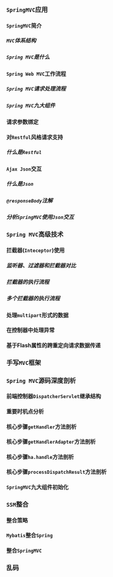 ### `SpringMVC`应用

#### `SpringMVC`简介

##### `MVC`体系结构

##### `Spring MVC`是什么



#### `Spring Web MVC`工作流程

##### `Spring MVC`请求处理流程

##### `Spring MVC`九大组件



#### 请求参数绑定

#### 对`Restful`风格请求支持

##### 什么是`Restful`



#### `Ajax Json`交互

##### 什么是`Json`

##### `@responseBody`注解

##### 分析`SpringMVC`使用`Json`交互



### `Spring MVC`高级技术

#### 拦截器(`Inteceptor`)使用

##### 监听器、过滤器和拦截器对比

##### 拦截器的执行流程

##### 多个拦截器的执行流程



#### 处理`multipart`形式的数据

#### 在控制器中处理异常

#### 基于Flash属性的跨重定向请求数据传递



### 手写`MVC`框架

### `Spring MVC`源码深度剖析

#### 前端控制器`DispatcherServlet`继承结构

#### 重要时机点分析

#### 核心步骤`getHandler`方法剖析

#### 核心步骤`getHandlerAdapter`方法剖析

#### 核心步骤`ha.handle`方法剖析

#### 核心步骤`processDispatchResult`方法剖析

#### `SpringMVC`九大组件初始化



### `SSM`整合

#### 整合策略

#### `Mybatis`整合`Spring`

#### 整合`SpringMVC`



### 乱码



